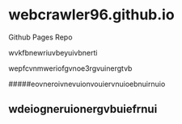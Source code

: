 # webcrawler96.github.io
Github Pages Repo



wvkfbnewriuvbeyuivbnerti


wepfcvnmweriofgvnoe3rgvuinergtvb


#####eovneroivnevuionvouiervnuioebnuirnuio


## wdeiogneruionergvbuiefrnui